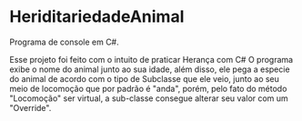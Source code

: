 # HeriditariedadeAnimal
Programa de console em C#.

Esse projeto foi feito com o intuito de praticar Herança com C#
O programa exibe o nome do animal junto ao sua idade, além disso,
ele pega a especie do animal de acordo com o tipo de Subclasse que 
ele veio, junto ao seu meio de locomoção que por padrão é "anda",
porém, pelo fato do método "Locomoção" ser virtual, a sub-classe 
consegue alterar seu valor com um "Override".



